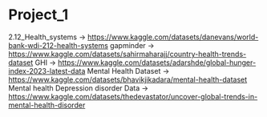 # Project_1
2.12_Health_systems -> https://www.kaggle.com/datasets/danevans/world-bank-wdi-212-health-systems
gapminder -> https://www.kaggle.com/datasets/sahirmaharajj/country-health-trends-dataset
GHI -> https://www.kaggle.com/datasets/adarshde/global-hunger-index-2023-latest-data
Mental Health Dataset -> https://www.kaggle.com/datasets/bhavikjikadara/mental-health-dataset
Mental health Depression disorder Data -> https://www.kaggle.com/datasets/thedevastator/uncover-global-trends-in-mental-health-disorder